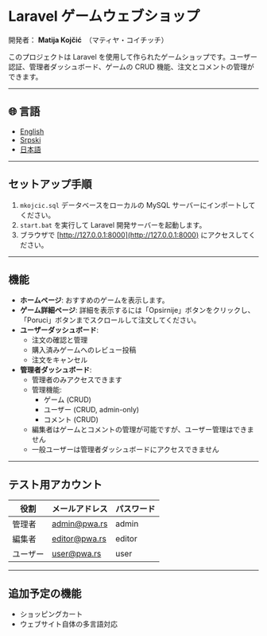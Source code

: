 #  Laravel ゲームウェブショップ

開発者： **Matija Kojčić**　（マティヤ・コイチッチ）

このプロジェクトは Laravel を使用して作られたゲームショップです。ユーザー認証、管理者ダッシュボード、ゲームの CRUD 機能、注文とコメントの管理ができます。

---

## 🌐 言語

- [English](README.md)
- [Srpski](README.sr.md)
- [日本語](README.ja.md)

---

##  セットアップ手順

1. `mkojcic.sql` データベースをローカルの MySQL サーバーにインポートしてください。
2. `start.bat` を実行して Laravel 開発サーバーを起動します。
3. ブラウザで [http://127.0.0.1:8000](http://127.0.0.1:8000) にアクセスしてください。

---

##  機能

- **ホームページ**: おすすめのゲームを表示します。
- **ゲーム詳細ページ**: 詳細を表示するには「Opsirnije」ボタンをクリックし、「Poruci」ボタンまでスクロールして注文してください。
- **ユーザーダッシュボード**:
  - 注文の確認と管理
  - 購入済みゲームへのレビュー投稿
  - 注文をキャンセル
- **管理者ダッシュボード**:
  - 管理者のみアクセスできます
  - 管理機能:
    - ゲーム (CRUD)
    - ユーザー (CRUD, admin-only)
    - コメント (CRUD)
  - 編集者はゲームとコメントの管理が可能ですが、ユーザー管理はできません
  - 一般ユーザーは管理者ダッシュボードにアクセスできません

---

##  テスト用アカウント

| 役割   | メールアドレス      | パスワード |
|--------|-------------------|-----------|
| 管理者  | admin@pwa.rs      | admin    |
| 編集者  | editor@pwa.rs     | editor   |
| ユーザー| user@pwa.rs       | user     |

---

## 追加予定の機能

- ショッピングカート
- ウェブサイト自体の多言語対応